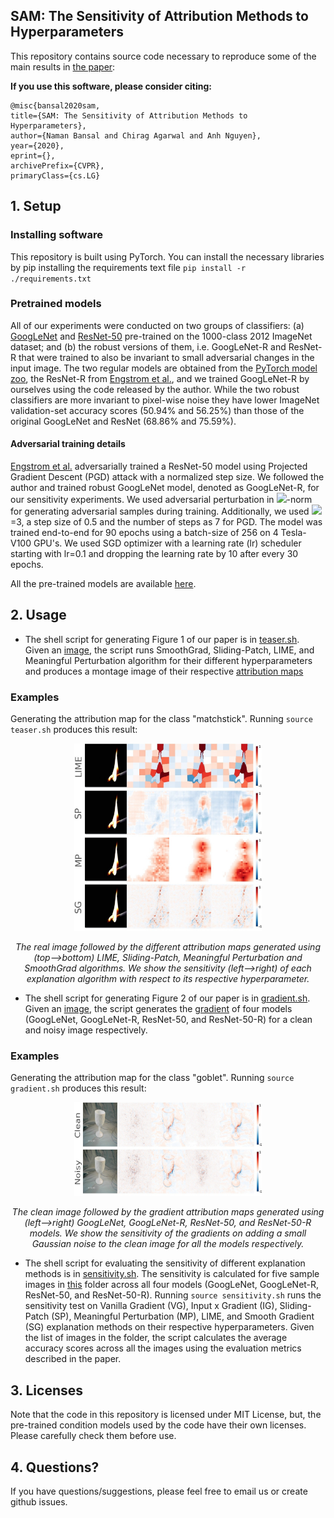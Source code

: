 ## SAM: The Sensitivity of Attribution Methods to Hyperparameters

This repository contains source code necessary to reproduce some of the main results in [the paper]():

**If you use this software, please consider citing:**
    
    @misc{bansal2020sam,
    title={SAM: The Sensitivity of Attribution Methods to Hyperparameters},
    author={Naman Bansal and Chirag Agarwal and Anh Nguyen},
    year={2020},
    eprint={},
    archivePrefix={CVPR},
    primaryClass={cs.LG}
    
## 1. Setup

### Installing software
This repository is built using PyTorch. You can install the necessary libraries by pip installing the requirements text file `pip install -r ./requirements.txt`

### Pretrained models
All of our experiments were conducted on two groups of classifiers: (a) [GoogLeNet](https://arxiv.org/pdf/1409.4842.pdf) and [ResNet-50](https://arxiv.org/pdf/1512.03385.pdf) pre-trained on the 1000-class 2012 ImageNet dataset; and (b) the robust versions of them, i.e. GoogLeNet-R and ResNet-R that were trained to also be invariant to small adversarial changes in the input image. The two regular models are obtained from the [PyTorch model zoo](https://pytorch.org/docs/stable/torchvision/models.html), the ResNet-R from [Engstrom et al.](https://arxiv.org/pdf/1906.00945.pdf), and we trained GoogLeNet-R by ourselves using the code released by the author. While the two robust classifiers are more invariant to pixel-wise noise they have lower ImageNet validation-set accuracy scores (50.94% and 56.25%) than those of the original GoogLeNet and ResNet (68.86% and 75.59%).
    
#### Adversarial training details
[Engstrom et al.](https://arxiv.org/pdf/1906.00945.pdf) adversarially trained a ResNet-50 model using Projected Gradient Descent (PGD) attack with a normalized step size. We followed the author and trained robust GoogLeNet model, denoted as GoogLeNet-R, for our sensitivity experiments. We used adversarial perturbation in <a href="https://www.codecogs.com/eqnedit.php?latex=L_2" target="_blank"><img src="https://latex.codecogs.com/gif.latex?L_2"/></a>-norm for generating adversarial samples during training. Additionally, we used <a href="https://www.codecogs.com/eqnedit.php?latex=\epsilon" target="_blank"><img src="https://latex.codecogs.com/gif.latex?\epsilon"/></a>=3, a step size of 0.5 and the number of steps as 7 for PGD. The model was trained end-to-end for 90 epochs using a batch-size of 256 on 4 Tesla-V100 GPU's. We used SGD optimizer with a learning rate (lr) scheduler starting with lr=0.1 and dropping the learning rate by 10 after every 30 epochs.

All the pre-trained models are available [here](https://drive.google.com/drive/u/2/folders/1KdJ0aK0rPjmowS8Swmzxf8hX6gU5gG2U).

## 2. Usage
- The shell script for generating Figure 1 of our paper is in [teaser.sh](teaser.sh). Given an [image](./Images/teaser/ILSVRC2012_val_00002056.JPEG), the script runs SmoothGrad, Sliding-Patch, LIME, and Meaningful Perturbation algorithm for their different hyperparameters and produces a montage image of their respective [attribution maps](./results/formal_teaser.jpg)

### Examples
Generating the attribution map for the class "matchstick".
Running `source teaser.sh` produces this result:

<p align="center">
    <img src="./results/formal_teaser.jpg" height=300px width=300px>
</p>
<p align="center"><i> The real image followed by the different attribution maps generated using (top-->bottom) LIME, Sliding-Patch, Meaningful Perturbation and SmoothGrad algorithms. We show the sensitivity (left-->right) of each explanation algorithm with respect to its respective hyperparameter.</i></p>

- The shell script for generating Figure 2 of our paper is in [gradient.sh](gradient.sh). Given an [image](./Images/grad/ILSVRC2012_val_00020735.JPEG), the script generates the [gradient](./results/formal_gradient.jpg) of four models (GoogLeNet, GoogLeNet-R, ResNet-50, and ResNet-50-R) for a clean and noisy image respectively.

### Examples
Generating the attribution map for the class "goblet".
Running `source gradient.sh` produces this result:

<p align="center">
    <img src="./results/formal_gradient.jpg" height=150px width=300px>
</p>
<p align="center"><i> The clean image followed by the gradient attribution maps generated using (left-->right) GoogLeNet, GoogLeNet-R, ResNet-50, and ResNet-50-R models. We show the sensitivity of the gradients on adding a small Gaussian noise to the clean image for all the models respectively.</i></p>

- The shell script for evaluating the sensitivity of different explanation methods is in [sensitivity.sh](sensitivity.sh). The sensitivity is calculated for five sample images in [this](./Images/images_sensitivity/) folder across all four models (GoogLeNet, GoogLeNet-R, ResNet-50, and ResNet-50-R).
Running  `source sensitivity.sh` runs the sensitivity test on Vanilla Gradient (VG), Input x Gradient (IG), Sliding-Patch (SP), Meaningful Perturbation (MP), LIME, and Smooth Gradient (SG) explanation methods on their respective hyperparameters. Given the list of images in the folder, the script calculates the average accuracy scores across all the images using the evaluation metrics described in the paper.


## 3. Licenses
Note that the code in this repository is licensed under MIT License, but, the pre-trained condition models used by the code have their own licenses. Please carefully check them before use. 

## 4. Questions?
If you have questions/suggestions, please feel free to email us or create github issues.
